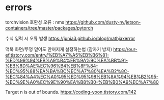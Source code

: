 # errors

torchvision 호환성 오류 : nms
https://github.com/dusty-nv/jetson-containers/tree/master/packages/pytorch

수식 입력 시 오류 발생
https://junia3.github.io/blog/mathjaxerror

맥북 화면/뚜껑 덮어도 안꺼지게 설정하는법 (잠자기 방지)
https://our-ef.tistory.com/entry/%EB%A7%A5%EB%B6%81-%ED%99%94%EB%A9%B4%EB%9A%9C%EA%BB%91-%EB%8D%AE%EC%96%B4%EB%8F%84-%EC%95%88%EA%BA%BC%EC%A7%80%EA%B2%8C-%EC%84%A4%EC%A0%95%ED%95%98%EB%8A%94%EB%B2%95-%EC%9E%A0%EC%9E%90%EA%B8%B0-%EB%B0%A9%EC%A7%80

Target n is out of bounds.
https://coding-yoon.tistory.com/142
